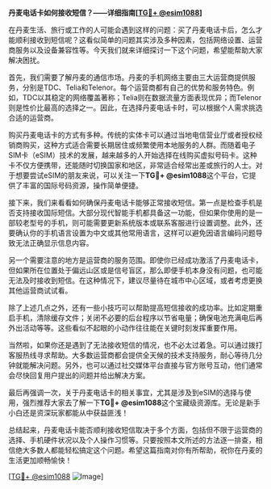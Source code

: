 **丹麦电话卡如何接收短信？——详细指南[[TG💪+ @esim1088](https://t.me/s/esim1088)]**

在丹麦生活、旅行或工作的人可能会遇到这样的问题：买了丹麦电话卡后，怎么才能顺利接收到短信呢？这看似简单的问题其实涉及多种因素，包括网络设置、运营商服务以及设备兼容性等。今天我们就来详细探讨一下这个问题，希望能帮助大家解决困扰。

首先，我们需要了解丹麦的通信市场。丹麦的手机网络主要由三大运营商提供服务，分别是TDC、Telia和Telenor。每个运营商都有自己的优势和服务特色。例如，TDC以其稳定的网络覆盖著称；Telia则在数据流量方面表现优异；而Telenor则是性价比最高的选择之一。因此，在选择丹麦电话卡时，可以根据个人需求挑选合适的运营商。

购买丹麦电话卡的方式有多种。传统的实体卡可以通过当地电信营业厅或者授权经销商购买，这种方式适合需要长期居住或频繁使用本地服务的人群。而随着电子SIM卡（eSIM）技术的发展，越来越多的人开始选择在线购买虚拟号码卡。这种卡不仅方便携带，还能随时切换国家和地区，非常适合经常出差或旅行的人士。对于想要尝试eSIM的朋友来说，可以关注一下**TG💪+ @esim1088**这个平台，它提供了丰富的国际号码资源，操作简单便捷。

接下来，我们来看看如何确保丹麦电话卡能够正常接收短信。第一点是检查手机是否支持接收国际短信。大部分现代智能手机都具备这一功能，但如果你使用的是一部较老型号的手机，则可能需要更新系统版本或联系客服进行设置调整。此外，还要确认你的手机语言设置为中文或其他常用语言，这样可以避免因语言编码问题导致无法正确显示信息内容。

另一个需要注意的地方是运营商的服务范围。即使你已经成功激活了丹麦电话卡，但如果所在位置处于偏远山区或是信号盲区，那么即便手机本身没有问题，也可能无法及时接收到短信。在这种情况下，建议尽量待在城市中心区域，或者考虑更换其他运营商试试看。

除了上述几点之外，还有一些小技巧可以帮助提高短信接收的成功率。比如定期重启手机，清除缓存文件；关闭不必要的后台程序以节省电量；确保电池充满电后再外出活动等等。这些看似不起眼的小动作往往能在关键时刻发挥重要作用。

当然啦，如果你还是遇到了无法接收短信的情况，也不必太过着急。可以通过拨打客服热线寻求帮助。大多数运营商都会提供全天候的技术支持服务，耐心等待几分钟就能解决问题。另外，也可以通过社交媒体平台直接与官方账号互动，他们通常会尽快回复用户提出的问题并给出解决方案。

最后再强调一次，关于丹麦电话卡的相关事宜，尤其是涉及到eSIM的选择与使用，强烈推荐大家去了解一下**TG💪+ @esim1088**这个宝藏级资源库。无论是新手小白还是资深玩家都能从中获益匪浅！

总结起来，丹麦电话卡能否顺利接收短信取决于多个方面，包括但不限于运营商的选择、手机硬件状况以及个人操作习惯等。只要按照本文所述的方法逐一排查，相信绝大多数人都能轻松搞定这个问题。希望这篇指南对你有所帮助，祝你在丹麦的生活更加顺畅愉快！

[[TG💪+ @esim1088](https://t.me/s/esim1088) ![Image](https://i.postimg.cc/4NQfJmqS/Snipaste-2025-05-13-00-14-12.png)]